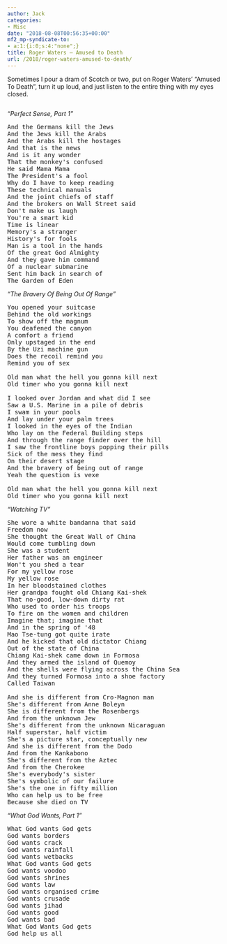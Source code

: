 ```yaml
---
author: Jack
categories:
- Misc
date: "2018-08-08T00:56:35+00:00"
mf2_mp-syndicate-to:
- a:1:{i:0;s:4:"none";}
title: Roger Waters – Amused to Death
url: /2018/roger-waters-amused-to-death/
---
```

Sometimes I pour a dram of Scotch or two, put on Roger Waters&#8217; &#8220;Amused To Death&#8221;, turn it up loud, and just listen to the entire thing with my eyes closed.<figure class="wp-block-image">

<img src="/img/2018/08/AmusedToDeath.jpg" alt="" class="wp-image-1669" srcset="/img/2018/08/AmusedToDeath.jpg 500w, /img/2018/08/AmusedToDeath-150x150.jpg 150w, /img/2018/08/AmusedToDeath-300x300.jpg 300w" sizes="(max-width: 500px) 100vw, 500px" /></figure> 

_&#8220;Perfect Sense, Part 1&#8221;_

<pre class="wp-block-verse">And the Germans kill the Jews<br />And the Jews kill the Arabs<br />And the Arabs kill the hostages<br />And that is the news<br />And is it any wonder<br />That the monkey's confused<br />He said Mama Mama<br />The President's a fool<br />Why do I have to keep reading<br />These technical manuals<br />And the joint chiefs of staff<br />And the brokers on Wall Street said<br />Don't make us laugh<br />You're a smart kid<br />Time is linear<br />Memory's a stranger<br />History's for fools<br />Man is a tool in the hands<br />Of the great God Almighty<br />And they gave him command<br />Of a nuclear submarine<br />Sent him back in search of<br />The Garden of Eden</pre>

_&#8220;The Bravery Of Being Out Of Range&#8221;_

<pre class="wp-block-verse">You opened your suitcase<br />Behind the old workings<br />To show off the magnum<br />You deafened the canyon<br />A comfort a friend<br />Only upstaged in the end<br />By the Uzi machine gun<br />Does the recoil remind you<br />Remind you of sex<br /><br />Old man what the hell you gonna kill next<br />Old timer who you gonna kill next<br /><br />I looked over Jordan and what did I see<br />Saw a U.S. Marine in a pile of debris<br />I swam in your pools<br />And lay under your palm trees<br />I looked in the eyes of the Indian<br />Who lay on the Federal Building steps<br />And through the range finder over the hill<br />I saw the frontline boys popping their pills<br />Sick of the mess they find<br />On their desert stage<br />And the bravery of being out of range<br />Yeah the question is vexe<br /><br />Old man what the hell you gonna kill next<br />Old timer who you gonna kill next<br /></pre>

_&#8220;Watching TV&#8221;_

<pre class="wp-block-verse">She wore a white bandanna that said<br />Freedom now<br />She thought the Great Wall of China<br />Would come tumbling down<br />She was a student<br />Her father was an engineer<br />Won't you shed a tear<br />For my yellow rose<br />My yellow rose<br />In her bloodstained clothes<br />Her grandpa fought old Chiang Kai-shek<br />That no-good, low-down dirty rat<br />Who used to order his troops<br />To fire on the women and children<br />Imagine that; imagine that<br />And in the spring of '48<br />Mao Tse-tung got quite irate<br />And he kicked that old dictator Chiang<br />Out of the state of China<br />Chiang Kai-shek came down in Formosa<br />And they armed the island of Quemoy<br />And the shells were flying across the China Sea<br />And they turned Formosa into a shoe factory<br />Called Taiwan<br /><br />And she is different from Cro-Magnon man<br />She's different from Anne Boleyn<br />She is different from the Rosenbergs<br />And from the unknown Jew<br />She's different from the unknown Nicaraguan<br />Half superstar, half victim<br />She's a picture star, conceptually new<br />And she is different from the Dodo<br />And from the Kankabono<br />She's different from the Aztec<br />And from the Cherokee<br />She's everybody's sister<br />She's symbolic of our failure<br />She's the one in fifty million<br />Who can help us to be free<br />Because she died on TV<br /></pre>

_&#8220;What God Wants, Part 1&#8221;_

<pre class="wp-block-verse">What God wants God gets<br />God wants borders<br />God wants crack<br />God wants rainfall<br />God wants wetbacks<br />What God wants God gets<br />God wants voodoo<br />God wants shrines<br />God wants law<br />God wants organised crime<br />God wants crusade<br />God wants jihad<br />God wants good<br />God wants bad<br />What God Wants God gets<br />God help us all</pre>